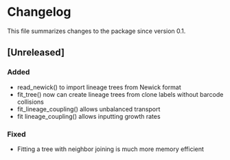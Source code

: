 # Changelog
This file summarizes changes to the package since version 0.1.

## [Unreleased]

### Added
- read_newick() to import lineage trees from Newick format
- fit_tree() now can create lineage trees from clone labels without barcode collisions
- fit_lineage_coupling() allows unbalanced transport
- fit lineage_coupling() allows inputting growth rates 
### Fixed
- Fitting a tree with neighbor joining is much more memory efficient
